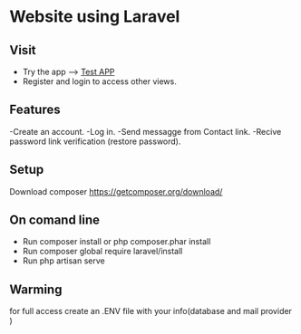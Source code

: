 # Website using Laravel

## Visit
- Try the app --> [Test APP](https://immense-stream-72348.herokuapp.com/)
- Register and login to access other views.

## Features
-Create an account.
-Log in.
-Send messagge from Contact link.
-Recive password link verification (restore password).

## Setup

Download composer https://getcomposer.org/download/

## On comand line 

- Run composer install or php composer.phar install 
- Run composer global require laravel/install 
- Run php artisan serve 

## Warming 
for full access create an .ENV file with your info(database and mail provider )



